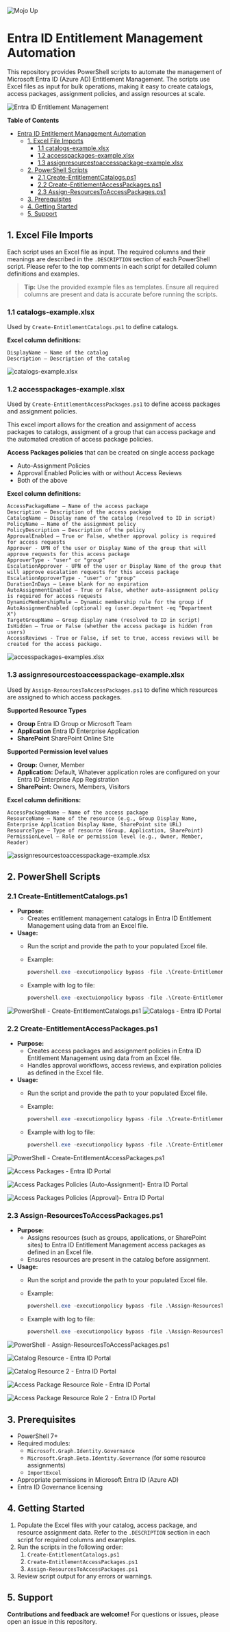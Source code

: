 ![Mojo Up](images/MojoUpLogo.png)

# Entra ID Entitlement Management Automation

This repository provides PowerShell scripts to automate the management of Microsoft Entra ID (Azure AD) Entitlement Management. The scripts use Excel files as input for bulk operations, making it easy to create catalogs, access packages, assignment policies, and assign resources at scale.

![Entra ID Entitlement Management](images/EntraGovernance.png)  

**Table of Contents**
- [Entra ID Entitlement Management Automation](#entra-id-entitlement-management-automation)
  - [1. Excel File Imports](#1-excel-file-imports)
    - [1.1 catalogs-example.xlsx](#11-catalogs-examplexlsx)
    - [1.2 accesspackages-example.xlsx](#12-accesspackages-examplexlsx)
    - [1.3 assignresourcestoaccesspackage-example.xlsx](#13-assignresourcestoaccesspackage-examplexlsx)
  - [2. PowerShell Scripts](#2-powershell-scripts)
    - [2.1 Create-EntitlementCatalogs.ps1](#21-create-entitlementcatalogsps1)
    - [2.2 Create-EntitlementAccessPackages.ps1](#22-create-entitlementaccesspackagesps1)
    - [2.3 Assign-ResourcesToAccessPackages.ps1](#23-assign-resourcestoaccesspackagesps1)
  - [3. Prerequisites](#3-prerequisites)
  - [4. Getting Started](#4-getting-started)
  - [5. Support](#5-support)


## 1. Excel File Imports

Each script uses an Excel file as input. The required columns and their meanings are described in the `.DESCRIPTION` section of each PowerShell script. Please refer to the top comments in each script for detailed column definitions and examples.

> **Tip:** Use the provided example files as templates. Ensure all required columns are present and data is accurate before running the scripts.

### 1.1 catalogs-example.xlsx

Used by `Create-EntitlementCatalogs.ps1` to define catalogs.

**Excel column definitions:**

    DisplayName – Name of the catalog
    Description – Description of the catalog

![catalogs-example.xlsx](images/ExcelCatalogs.png)  

### 1.2 accesspackages-example.xlsx
Used by `Create-EntitlementAccessPackages.ps1` to define access packages and assignment policies.

This excel import allows for the creation and assignment of access packages to catalogs, assigment of a group that can access package and the automated creation of access package policies.

**Access Packages policies** that can be created on single access package

- Auto-Assignment Policies
- Approval Enabled Policies with or without Access Reviews
- Both of the above

**Excel column definitions:**

    AccessPackageName – Name of the access package
    Description – Description of the access package
    CatalogName – Display name of the catalog (resolved to ID in script)
    PolicyName – Name of the assignment policy
    PolicyDescription – Description of the policy
    ApprovalEnabled – True or False, whether approval policy is required for access requests
    Approver - UPN of the user or Display Name of the group that will approve requests for this access package
    ApproverType - "user" or "group"
    EscalationApprover - UPN of the user or Display Name of the group that will approve escalation requests for this access package
    EscalationApproverType - "user" or "group" 
    DurationInDays – Leave blank for no expiration
    AutoAssignmentEnabled – True or False, whether auto-assignment policy is required for access requests
    DynamicMembershipRule – Dynamic membership rule for the group if AutoAssignmenEnabled (optional) eg (user.department -eq "Department X") 
    TargetGroupName – Group display name (resolved to ID in script)
    IsHidden – True or False (whether the access package is hidden from users)
    AccessReviews - True or False, if set to true, access reviews will be created for the access package.

![accesspackages-examples.xlsx](images/ExcelAccessPackages.png)

### 1.3 assignresourcestoaccesspackage-example.xlsx

Used by `Assign-ResourcesToAccessPackages.ps1` to define which resources are assigned to which access packages.

**Supported Resource Types**

- **Group** Entra ID Group or Microsoft Team
- **Application** Entra ID Enterprise Application
- **SharePoint** SharePoint Online Site

**Supported Permission level values**

- **Group:** Owner, Member
- **Application:** Default, Whatever application roles are configured on your Entra ID Enterprise App Registration
- **SharePoint:** Owners, Members, Visitors

**Excel column definitions:**

    AccessPackageName – Name of the access package
    ResourceName – Name of the resource (e.g., Group Display Name, Enterprise Application Display Name, SharePoint site URL)
    ResourceType – Type of resource (Group, Application, SharePoint)
    PermissionLevel – Role or permission level (e.g., Owner, Member, Reader)

![assignresourcestoaccesspackage-example.xlsx](images/ExcelAssignResources.png)  

## 2. PowerShell Scripts

### 2.1 Create-EntitlementCatalogs.ps1
- **Purpose:**
  - Creates entitlement management catalogs in Entra ID Entitlement Management using data from an Excel file.
- **Usage:**
  - Run the script and provide the path to your populated Excel file.
  - Example:
  
    ```powershell
    powershell.exe -executionpolicy bypass -file .\Create-EntitlementCatalogs.ps1 -ExcelFile ".\catalogs-example.xlsx"
    ```

  - Example with log to file:
  
    ```powershell
    powershell.exe -exectuionpolicy bypass -file .\Create-EntitlementCatalogs.ps1 -ExcelFile ".\catalogs-example.xlsx" -LogtoFile
    ```
![PowerShell - Create-EntitlementCatalogs.ps1](images/Create-Catalogs-PWSH.png)
![Catalogs - Entra ID Portal](images/EntraPortalCatalogs.png)  

### 2.2 Create-EntitlementAccessPackages.ps1

- **Purpose:**
  - Creates access packages and assignment policies in Entra ID Entitlement Management using data from an Excel file.
  - Handles approval workflows, access reviews, and expiration policies as defined in the Excel file.
- **Usage:**
  - Run the script and provide the path to your populated Excel file.
  - Example:
  
    ```powershell
    powershell.exe -executionpolicy bypass -file .\Create-EntitlementAccessPackages.ps1 -ExcelFile ".\accesspackages-example.xlsx"
    ```

  - Example with log to file:
  
    ```powershell
    powershell.exe -executionpolicy bypass -file .\Create-EntitlementAccessPackages.ps1 -ExcelFile ".\accesspackages-example.xlsx" -LogtoFile
    ```

![PowerShell - Create-EntitlementAccessPackages.ps1](images/Create-AccessPackages-PWSH.png)  

![Access Packages - Entra ID Portal](images/EntraPortalAccessPackages.png)

![Access Packages Policies (Auto-Assignment)- Entra ID Portal](images/Access%20Packages%20Policies%20(Auto-Assignment)-%20Entra%20ID%20Portal.png)  

![Access Packages Policies (Approval)- Entra ID Portal](images/Access%20Packages%20Policies%20(Approval)-%20Entra%20ID%20Portal.png)  

### 2.3 Assign-ResourcesToAccessPackages.ps1

- **Purpose:**
  - Assigns resources (such as groups, applications, or SharePoint sites) to Entra ID Entitlement Management access packages as defined in an Excel file.
  - Ensures resources are present in the catalog before assignment.
- **Usage:**
  - Run the script and provide the path to your populated Excel file.
  - Example:
  
    ```powershell
    powershell.exe -executionpolicy bypass -file .\Assign-ResourcesToAccessPackages.ps1 -ExcelFile ".\assignresourcestoaccesspackage-example.xlsx"
    ```

  - Example with log to file:
  
    ```powershell
    powershell.exe -executionpolicy bypass -file .\Assign-ResourcesToAccessPackages.ps1 -ExcelFile ".\assignresourcestoaccesspackage-example.xlsx" -LogtoFile
    ```

![PowerShell - Assign-ResourcesToAccessPackages.ps1](images/Assign-Resources-PWSH.png)  

![Catalog Resource - Entra ID Portal](images/Catalog%20Resource%20-%20Entra%20ID%20Portal.png)  

![Catalog Resource 2 - Entra ID Portal](images/Catalog%20Resource%202%20-%20Entra%20ID%20Portal.png)  

![Access Package Resource Role - Entra ID Portal](images/Access%20Package%20Resource%20Role%20-%20Entra%20ID%20Portal.png)

![Access Package Resource Role 2 - Entra ID Portal](images/Access%20Package%20Resource%20Role%202%20-%20Entra%20ID%20Portal.png)  

## 3. Prerequisites

- PowerShell 7+
- Required modules:
  - `Microsoft.Graph.Identity.Governance`
  - `Microsoft.Graph.Beta.Identity.Governance` (for some resource assignments)
  - `ImportExcel`
- Appropriate permissions in Microsoft Entra ID (Azure AD)
- Entra ID Governance licensing

## 4. Getting Started

1. Populate the Excel files with your catalog, access package, and resource assignment data. Refer to the `.DESCRIPTION` section in each script for required columns and examples.
2. Run the scripts in the following order:
   1. `Create-EntitlementCatalogs.ps1`
   2. `Create-EntitlementAccessPackages.ps1`
   3. `Assign-ResourcesToAccessPackages.ps1`
3. Review script output for any errors or warnings.

## 5. Support

**Contributions and feedback are welcome!**
For questions or issues, please open an issue in this repository.
